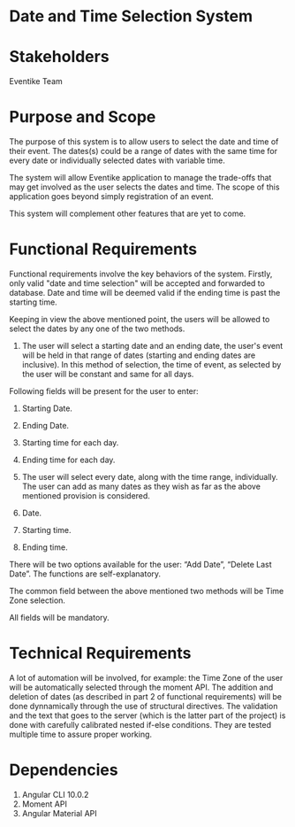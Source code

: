 # Date and Time Selection System

# Stakeholders

Eventike Team

# Purpose and Scope

The purpose of this system is to allow users to select the date and time of their event. The dates(s) could be a range of dates with the same time for every date or individually selected dates with variable time.

The system will allow Eventike application to manage the trade-offs that may get involved as the user selects the dates and time. The scope of this application goes beyond simply registration of an event.

This system will complement other features that are yet to come.

# Functional Requirements

Functional requirements involve the key behaviors of the system. Firstly, only valid "date and time selection" will be accepted and forwarded to database. Date and time will be deemed valid if the ending time is past the starting time.

Keeping in view the above mentioned point, the users will be allowed to select the dates by any one of the two methods.
1. The user will select a starting date and an ending date, the user's event will be held in that range of dates (starting and ending dates are inclusive). In this method of selection, the time of event, as selected by the user will be constant and same for all days.

Following fields will be present for the user to enter:
1. Starting Date.
2. Ending Date.
3. Starting time for each day.
4. Ending time for each day.

2. The user will select every date, along with the time range, individually. The user can add as many dates as they wish as far as the above mentioned provision is considered.
1. Date.
2. Starting time.
3. Ending time.

There will be two options available for the user: “Add Date”, “Delete Last Date”. The functions are self-explanatory.

The common field between the above mentioned two methods will be Time Zone selection.

All fields will be mandatory.

# Technical Requirements

A lot of automation will be involved, for example: the Time Zone of the user will be automatically selected through the moment API. The addition and deletion of dates (as described in part 2 of functional requirements) will be done dynnamically through the use of structural directives.
The validation and the text that goes to the server (which is the latter part of the project) is done with carefully calibrated nested if-else conditions. They are tested multiple time to assure proper working.

# Dependencies

1. Angular CLI 10.0.2
2. Moment API
3. Angular Material API
